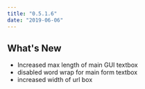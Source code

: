 ```yaml
---
title: "0.5.1.6"
date: "2019-06-06"
---
```


## What's New

- Increased max length of main GUI textbox
- disabled word wrap for main form textbox
- increased width of url box
